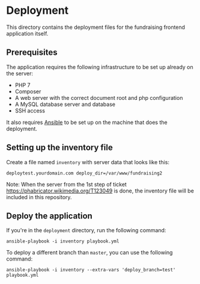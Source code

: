 # Deployment

This directory contains the deployment files for the fundraising frontend application itself.

## Prerequisites
The application requires the following infrastructure to be set up already on the server:

- PHP 7
- Composer
- A web server with the correct document root and php configuration
- A MySQL database server and database
- SSH access

It also requires [Ansible](http://ansible.com/) to be set up on the machine that does the deployment.

## Setting up the inventory file
Create a file named `inventory` with server data that looks like this:

    deploytest.yourdomain.com deploy_dir=/var/www/fundraising2

Note: When the server from the 1st step of ticket https://phabricator.wikimedia.org/T123049 is done, the inventory file will be included in this repository.

## Deploy the application

If you're in the `deployment` directory, run the following command:

    ansible-playbook -i inventory playbook.yml

To deploy a different branch than `master`, you can use the following command:

    ansible-playbook -i inventory --extra-vars 'deploy_branch=test' playbook.yml
